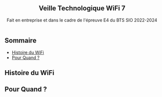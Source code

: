<br/>
<p align="center">
  <h2 align="center">Veille Technologique WiFi 7</h2>
  <p align="center">
    Fait en entreprise et dans le cadre de l'épreuve E4 du BTS SIO 2022-2024
    <br/>
    <br/>
  </p>
</p>

## Sommaire

* [Histoire du WiFi](#Histoire-du-WiFi)
* [Pour Quand ?](#Pour-Quand-?)


## Histoire du WiFi



## Pour Quand ?
